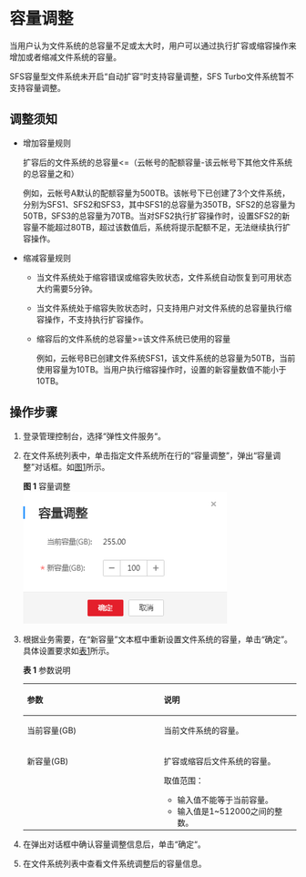 # 容量调整<a name="ZH-CN_TOPIC_0060912040"></a>

当用户认为文件系统的总容量不足或太大时，用户可以通过执行扩容或缩容操作来增加或者缩减文件系统的容量。

SFS容量型文件系统未开启“自动扩容”时支持容量调整，SFS Turbo文件系统暂不支持容量调整。

## 调整须知<a name="section20105436211757"></a>

-   增加容量规则

    扩容后的文件系统的总容量<=（云帐号的配额容量-该云帐号下其他文件系统的总容量之和）

    例如，云帐号A默认的配额容量为500TB。该帐号下已创建了3个文件系统，分别为SFS1、SFS2和SFS3，其中SFS1的总容量为350TB，SFS2的总容量为50TB，SFS3的总容量为70TB。当对SFS2执行扩容操作时，设置SFS2的新容量不能超过80TB，超过该数值后，系统将提示配额不足，无法继续执行扩容操作。

-   缩减容量规则
    -   当文件系统处于缩容错误或缩容失败状态，文件系统自动恢复到可用状态大约需要5分钟。
    -   当文件系统处于缩容失败状态时，只支持用户对文件系统的总容量执行缩容操作，不支持执行扩容操作。
    -   缩容后的文件系统的总容量\>=该文件系统已使用的容量

        例如，云帐号B已创建文件系统SFS1，该文件系统的总容量为50TB，当前使用容量为10TB。当用户执行缩容操作时，设置的新容量数值不能小于10TB。



## 操作步骤<a name="zh-cn_topic_0051702894_section1607836314443"></a>

1.  登录管理控制台，选择“弹性文件服务“。
2.  在文件系统列表中，单击指定文件系统所在行的“容量调整”，弹出“容量调整”对话框。如[图1](#zh-cn_topic_0051702894_fig5791641694329)所示。

    **图 1**  容量调整<a name="zh-cn_topic_0051702894_fig5791641694329"></a>  
    ![](figures/容量调整.png "容量调整")

3.  根据业务需要，在“新容量”文本框中重新设置文件系统的容量，单击“确定”。具体设置要求如[表1](#table405351561578)所示。

    **表 1**  参数说明

    <a name="table405351561578"></a>
    <table><thead align="left"><tr id="row601174071578"><th class="cellrowborder" valign="top" width="50%" id="mcps1.2.3.1.1"><p id="p149631571578"><a name="p149631571578"></a><a name="p149631571578"></a>参数</p>
    </th>
    <th class="cellrowborder" valign="top" width="50%" id="mcps1.2.3.1.2"><p id="p40562081578"><a name="p40562081578"></a><a name="p40562081578"></a>说明</p>
    </th>
    </tr>
    </thead>
    <tbody><tr id="row26484071578"><td class="cellrowborder" valign="top" width="50%" headers="mcps1.2.3.1.1 "><p id="p376717871578"><a name="p376717871578"></a><a name="p376717871578"></a>当前容量(GB)</p>
    </td>
    <td class="cellrowborder" valign="top" width="50%" headers="mcps1.2.3.1.2 "><p id="p315158671578"><a name="p315158671578"></a><a name="p315158671578"></a>当前文件系统的容量。</p>
    </td>
    </tr>
    <tr id="row367859691578"><td class="cellrowborder" valign="top" width="50%" headers="mcps1.2.3.1.1 "><p id="p238356701578"><a name="p238356701578"></a><a name="p238356701578"></a>新容量(GB)</p>
    </td>
    <td class="cellrowborder" valign="top" width="50%" headers="mcps1.2.3.1.2 "><p id="p48351717111138"><a name="p48351717111138"></a><a name="p48351717111138"></a>扩容或缩容后文件系统的容量。</p>
    <div class="p" id="p525390115156"><a name="p525390115156"></a><a name="p525390115156"></a>取值范围：<a name="ul472405911578"></a><a name="ul472405911578"></a><ul id="ul472405911578"><li>输入值不能等于当前容量。</li><li>输入值是1~512000之间的整数。</li></ul>
    </div>
    </td>
    </tr>
    </tbody>
    </table>

4.  在弹出对话框中确认容量调整信息后，单击“确定“。
5.  在文件系统列表中查看文件系统调整后的容量信息。

